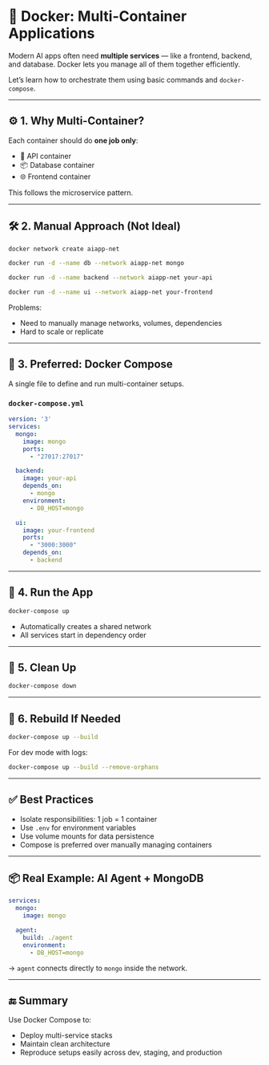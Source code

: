 # 🧩 Docker: Multi-Container Applications

Modern AI apps often need **multiple services** — like a frontend, backend, and database. Docker lets you manage all of them together efficiently.

Let’s learn how to orchestrate them using basic commands and `docker-compose`.

---

## ⚙️ 1. Why Multi-Container?

Each container should do **one job only**:

* 🔧 API container
* 📦 Database container
* 🌐 Frontend container

This follows the microservice pattern.

---

## 🛠️ 2. Manual Approach (Not Ideal)

```bash
docker network create aiapp-net

docker run -d --name db --network aiapp-net mongo

docker run -d --name backend --network aiapp-net your-api

docker run -d --name ui --network aiapp-net your-frontend
```

Problems:

* Need to manually manage networks, volumes, dependencies
* Hard to scale or replicate

---

## 🧱 3. Preferred: Docker Compose

A single file to define and run multi-container setups.

### `docker-compose.yml`

```yaml
version: '3'
services:
  mongo:
    image: mongo
    ports:
      - "27017:27017"

  backend:
    image: your-api
    depends_on:
      - mongo
    environment:
      - DB_HOST=mongo

  ui:
    image: your-frontend
    ports:
      - "3000:3000"
    depends_on:
      - backend
```

---

## 🚀 4. Run the App

```bash
docker-compose up
```

* Automatically creates a shared network
* All services start in dependency order

---

## 🧹 5. Clean Up

```bash
docker-compose down
```

---

## 🔄 6. Rebuild If Needed

```bash
docker-compose up --build
```

For dev mode with logs:

```bash
docker-compose up --build --remove-orphans
```

---

## ✅ Best Practices

* Isolate responsibilities: 1 job = 1 container
* Use `.env` for environment variables
* Use volume mounts for data persistence
* Compose is preferred over manually managing containers

---

## 📦 Real Example: AI Agent + MongoDB

```yaml
services:
  mongo:
    image: mongo

  agent:
    build: ./agent
    environment:
      - DB_HOST=mongo
```

→ `agent` connects directly to `mongo` inside the network.

---

## 🔚 Summary

Use Docker Compose to:

* Deploy multi-service stacks
* Maintain clean architecture
* Reproduce setups easily across dev, staging, and production


